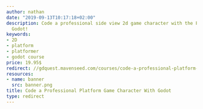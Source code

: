 ```yaml
---
author: nathan
date: "2019-09-13T10:17:18+02:00"
description: Code a professional side view 2d game character with the Free game engine
  Godot!
keywords:
- 2D
- platform
- platformer
- godot course
price: 19.95$
redirect: //gdquest.mavenseed.com/courses/code-a-professional-platform-game-character-with-godot
resources:
- name: banner
  src: banner.png
title: Code a Professional Platform Game Character With Godot
type: redirect
---
```

